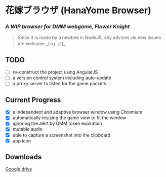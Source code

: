 # 花嫁ブラウザ (HanaYome Browser)
### _A WIP browser for DMM webgame, Flower Knight_
> Since it is made by a newbee in NodeJS, any advices via new issues are welcome \_(:з」∠)\_

## TODO
- [ ] re-construct the project using AngularJS
- [ ] a version control system including auto-update
- [ ] a proxy server to listen for the game packets

## Current Progress
- [x] a independent and adaptive browser window using Chromium
- [x] automatically resizing the game view to fit the window
- [x] ignoring the alert by DMM token expiration
- [x] mutable audio
- [x] able to capture a screenshot into the clipboard
- [x] app icon

## Downloads
[Google drive](https://drive.google.com/open?id=0B3_3qzw-W0QVTENkbEpoWUdHekE)
